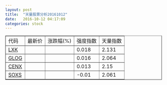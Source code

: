 ```yaml
---
layout: post
title:  "天量股票分析20161012"
date:   2016-10-12 04:17:09
categories: stock
---
```

<script type="text/javascript">
var stockList = []
stockList.push('gb_lxk');
stockList.push('gb_glog');
stockList.push('gb_cenx');
stockList.push('gb_soxs');
</script>

<table border="1">
 <tr>
  <td>代码</td>
  <td>最新价</td>
  <td>涨跌幅(%)</td>
 <td>强度指数</td>
 <td>天量指数</td>
</tr>
  <tr id="lxk"><td><a href="http://stock.finance.sina.com.cn/usstock/quotes/LXK.html" target="_blank">LXK</a></td><td></td><td></td><td>0.018</td><td>2.131</td></tr>
  <tr id="glog"><td><a href="http://stock.finance.sina.com.cn/usstock/quotes/GLOG.html" target="_blank">GLOG</a></td><td></td><td></td><td>0.016</td><td>2.064</td></tr>
  <tr id="cenx"><td><a href="http://stock.finance.sina.com.cn/usstock/quotes/CENX.html" target="_blank">CENX</a></td><td></td><td></td><td>0.013</td><td>2.15</td></tr>
  <tr id="soxs"><td><a href="http://stock.finance.sina.com.cn/usstock/quotes/SOXS.html" target="_blank">SOXS</a></td><td></td><td></td><td>-0.01</td><td>2.061</td></tr>
</table>
